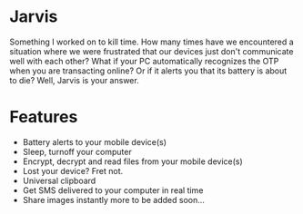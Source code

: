 # Jarvis

Something I worked on to kill time. How many times have we encountered a situation where we were frustrated that our devices just don't communicate well with each other? What if your PC automatically recognizes the OTP when you are transacting online? Or if it alerts you that its battery is about to die? Well, Jarvis is your answer.

# Features

*  Battery alerts to your mobile device(s)
*  Sleep, turnoff your computer
*  Encrypt, decrypt and read files from your mobile device(s)
*  Lost your device? Fret not. 
*  Universal clipboard
*  Get SMS delivered to your computer in real time
*  Share images instantly
more to be added soon...